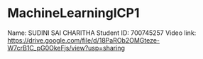 # MachineLearningICP1
Name: SUDINI SAI CHARITHA
Student ID: 700745257
Video link: https://drive.google.com/file/d/18PaROb2OMGteze-W7crB1C_pG0OkeFjs/view?usp=sharing
